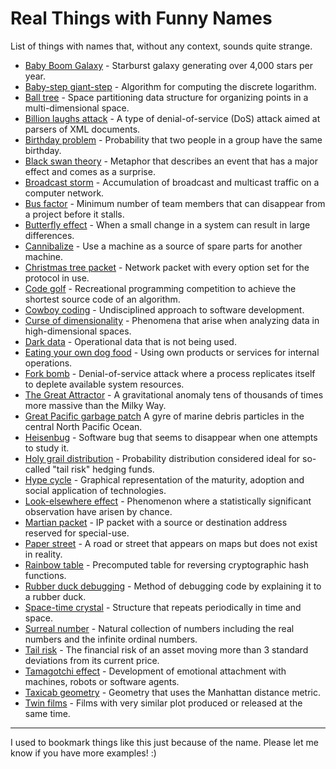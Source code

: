 # Real Things with Funny Names

List of things with names that, without any context, sounds quite strange.

- [Baby Boom Galaxy](https://en.wikipedia.org/wiki/Baby_Boom_Galaxy) -
  Starburst galaxy generating over 4,000 stars per year.
- [Baby-step giant-step](https://en.wikipedia.org/wiki/Baby-step_giant-step) -
  Algorithm for computing the discrete logarithm.
- [Ball tree](https://en.wikipedia.org/wiki/Ball_tree) -
  Space partitioning data structure for organizing points in a multi-dimensional space.
- [Billion laughs attack](https://en.wikipedia.org/wiki/Billion_laughs_attack) -
  A type of denial-of-service (DoS) attack aimed at parsers of XML documents.
- [Birthday problem](https://en.wikipedia.org/wiki/Birthday_problem) -
  Probability that two people in a group have the same birthday.
- [Black swan theory](https://en.wikipedia.org/wiki/Black_swan_theory) -
   Metaphor that describes an event that has a major effect and comes as a surprise.
- [Broadcast storm](https://en.wikipedia.org/wiki/Broadcast_storm) -
  Accumulation of broadcast and multicast traffic on a computer network.
- [Bus factor](https://en.wikipedia.org/wiki/Bus_factor) -
  Minimum number of team members that can disappear from a project before it stalls.
- [Butterfly effect](https://en.wikipedia.org/wiki/Butterfly_effect) -
  When a small change in a system can result in large differences.
- [Cannibalize](https://en.oxforddictionaries.com/definition/cannibalize) -
  Use a machine as a source of spare parts for another machine.
- [Christmas tree packet](https://en.wikipedia.org/wiki/Christmas_tree_packet) -
  Network packet with every option set for the protocol in use.
- [Code golf](https://en.wikipedia.org/wiki/Code_golf) -
  Recreational programming competition to achieve the shortest source code of an algorithm.
- [Cowboy coding](https://en.wikipedia.org/wiki/Cowboy_coding) -
  Undisciplined approach to software development.
- [Curse of dimensionality](https://en.wikipedia.org/wiki/Curse_of_dimensionality) -
  Phenomena that arise when analyzing data in high-dimensional spaces.
- [Dark data](https://en.wikipedia.org/wiki/Dark_data) -
  Operational data that is not being used.
- [Eating your own dog food](https://en.wikipedia.org/wiki/Eating_your_own_dog_food) -
  Using own products or services for internal operations.
- [Fork bomb](https://en.wikipedia.org/wiki/Fork_bomb) -
  Denial-of-service attack where a process replicates itself to deplete available system resources.
- [The Great Attractor](https://en.wikipedia.org/wiki/Great_Attractor) -
  A gravitational anomaly tens of thousands of times more massive than the Milky Way.
- [Great Pacific garbage patch](https://en.wikipedia.org/wiki/Great_Pacific_garbage_patch)
  A gyre of marine debris particles in the central North Pacific Ocean.
- [Heisenbug](https://en.wikipedia.org/wiki/Heisenbug) -
  Software bug that seems to disappear when one attempts to study it.
- [Holy grail distribution](https://en.wikipedia.org/wiki/Holy_grail_distribution) -
  Probability distribution considered ideal for so-called "tail risk" hedging funds.
- [Hype cycle](https://en.wikipedia.org/wiki/Hype_cycle) -
  Graphical representation of the maturity, adoption and social application of technologies.
- [Look-elsewhere effect](https://en.wikipedia.org/wiki/Look-elsewhere_effect) -
  Phenomenon where a statistically significant observation have arisen by chance.
- [Martian packet](https://en.wikipedia.org/wiki/Martian_packet) -
  IP packet with a source or destination address reserved for special-use.
- [Paper street](https://en.wikipedia.org/wiki/Paper_street) -
  A road or street that appears on maps but does not exist in reality.
- [Rainbow table](https://en.wikipedia.org/wiki/Rainbow_table) -
  Precomputed table for reversing cryptographic hash functions.
- [Rubber duck debugging](https://en.wikipedia.org/wiki/Rubber_duck_debugging) -
  Method of debugging code by explaining it to a rubber duck.
- [Space-time crystal](https://en.wikipedia.org/wiki/Space-time_crystal) -
  Structure that repeats periodically in time and space.
- [Surreal number](https://en.wikipedia.org/wiki/Surreal_number) -
  Natural collection of numbers including the real numbers and the infinite ordinal numbers.
- [Tail risk](https://en.wikipedia.org/wiki/Tail_risk) -
  The financial risk of an asset moving more than 3 standard deviations from its current price.
- [Tamagotchi effect](https://en.wikipedia.org/wiki/Tamagotchi_effect) -
  Development of emotional attachment with machines, robots or software agents.
- [Taxicab geometry](https://en.wikipedia.org/wiki/Taxicab_geometry) -
  Geometry that uses the Manhattan distance metric.
- [Twin films](https://en.wikipedia.org/wiki/Twin_films) -
  Films with very similar plot produced or released at the same time.

---

I used to bookmark things like this just because of the name.
Please let me know if you have more examples! :)